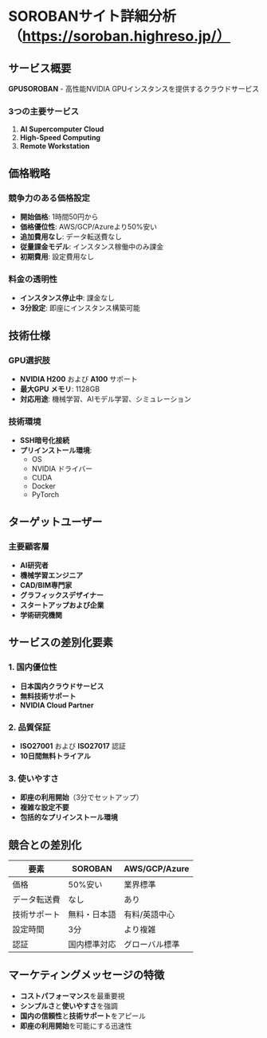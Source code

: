 # SOROBANサイト詳細分析（https://soroban.highreso.jp/）

## サービス概要
**GPUSOROBAN** - 高性能NVIDIA GPUインスタンスを提供するクラウドサービス

### 3つの主要サービス
1. **AI Supercomputer Cloud**
2. **High-Speed Computing**  
3. **Remote Workstation**

## 価格戦略

### 競争力のある価格設定
- **開始価格**: 1時間50円から
- **価格優位性**: AWS/GCP/Azureより50%安い
- **追加費用なし**: データ転送費なし
- **従量課金モデル**: インスタンス稼働中のみ課金
- **初期費用**: 設定費用なし

### 料金の透明性
- **インスタンス停止中**: 課金なし
- **3分設定**: 即座にインスタンス構築可能

## 技術仕様

### GPU選択肢
- **NVIDIA H200** および **A100** サポート
- **最大GPU メモリ**: 1128GB
- **対応用途**: 機械学習、AIモデル学習、シミュレーション

### 技術環境
- **SSH暗号化接続**
- **プリインストール環境**:
  - OS
  - NVIDIA ドライバー
  - CUDA
  - Docker
  - PyTorch

## ターゲットユーザー

### 主要顧客層
- **AI研究者**
- **機械学習エンジニア**
- **CAD/BIM専門家**
- **グラフィックスデザイナー**
- **スタートアップおよび企業**
- **学術研究機関**

## サービスの差別化要素

### 1. 国内優位性
- **日本国内クラウドサービス**
- **無料技術サポート**
- **NVIDIA Cloud Partner**

### 2. 品質保証
- **ISO27001** および **ISO27017** 認証
- **10日間無料トライアル**

### 3. 使いやすさ
- **即座の利用開始**（3分でセットアップ）
- **複雑な設定不要**
- **包括的なプリインストール環境**

## 競合との差別化

| 要素 | SOROBAN | AWS/GCP/Azure |
|------|---------|---------------|
| 価格 | 50%安い | 業界標準 |
| データ転送費 | なし | あり |
| 技術サポート | 無料・日本語 | 有料/英語中心 |
| 設定時間 | 3分 | より複雑 |
| 認証 | 国内標準対応 | グローバル標準 |

## マーケティングメッセージの特徴
- **コストパフォーマンス**を最重要視
- **シンプルさ**と**使いやすさ**を強調
- **国内の信頼性**と**技術サポート**をアピール
- **即座の利用開始**を可能にする迅速性